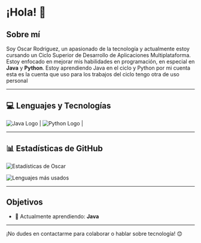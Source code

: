# ¡Hola! 👋

## Sobre mí
Soy Oscar Rodriguez, un apasionado de la tecnología y actualmente estoy cursando un Ciclo Superior de Desarrollo de Aplicaciones Multiplataforma. Estoy enfocado en mejorar mis habilidades en programación, en especial en **Java** y **Python**. Estoy aprendiendo Java en el ciclo y Python por mi cuenta esta es la cuenta que uso para los trabajos del ciclo tengo otra de uso personal

---

## 💻 Lenguajes y Tecnologías

 ![Java Logo](https://img.shields.io/badge/Java-ED8B00?style=for-the-badge&logo=java&logoColor=white)  |
 ![Python Logo](https://img.shields.io/badge/Python-3776AB?style=for-the-badge&logo=python&logoColor=white) |

---

## 📊 Estadísticas de GitHub

![Estadísticas de Oscar](https://github-readme-stats.vercel.app/api?username=Mestosc&show_icons=true&theme=radical)

<!-- Para mostrar los lenguajes más usados, puedes usar: -->
![Lenguajes más usados](https://github-readme-stats.vercel.app/api/top-langs/?username=Mestosc&layout=compact&theme=radical)

---

## Objetivos
- 🌱 Actualmente aprendiendo: **Java**

---

¡No dudes en contactarme para colaborar o hablar sobre tecnología! 😊
